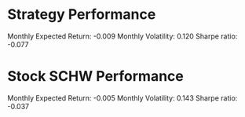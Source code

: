 # Strategy Performance
Monthly Expected Return: -0.009
Monthly Volatility: 0.120
Sharpe ratio: -0.077
# Stock SCHW Performance
Monthly Expected Return: -0.005
Monthly Volatility: 0.143
Sharpe ratio: -0.037
